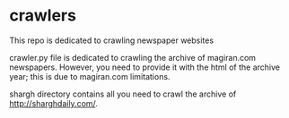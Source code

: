 # crawlers

This repo is dedicated to crawling newspaper websites


crawler.py file is dedicated to crawling the archive of magiran.com newspapers. However, you need to provide it with the html of the archive year; this is due to magiran.com limitations.

shargh directory contains all you need to crawl the archive of http://sharghdaily.com/. 
